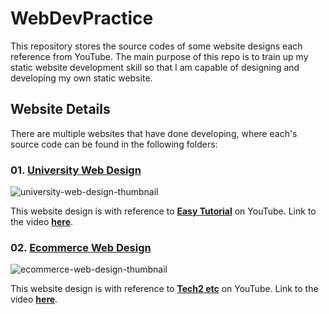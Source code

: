 # WebDevPractice

This repository stores the source codes of some website designs each reference from YouTube. The main purpose of this repo is to train up my static website development skill so that I am capable of designing and developing my own static website.

## Website Details

There are multiple websites that have done developing, where each's source code can be found in the following folders:

### 01. [University Web Design](https://github.com/LimJY03/WebDevPractice/tree/main/university-web-design)

![university-web-design-thumbnail](https://media.discordapp.net/attachments/1010370083689865328/1010370263906525314/unknown.png?width=1240&height=701)

This website design is with reference to [**Easy Tutorial**](https://www.youtube.com/c/EasyTutorialsVideo) on YouTube. Link to the video [**here**](https://www.youtube.com/watch?v=oYRda7UtuhA).

### 02. [Ecommerce Web Design](https://github.com/LimJY03/WebDevPractice/tree/main/ecommerce-web-design)

![ecommerce-web-design-thumbnail](https://media.discordapp.net/attachments/1010370083689865328/1011560555145855028/unknown.png?width=1316&height=701)

This website design is with reference to [**Tech2 etc**](https://www.youtube.com/c/Tech2etc) on YouTube. Link to the video [**here**](https://www.youtube.com/watch?v=P8YuWEkTeuE&t=47s).
